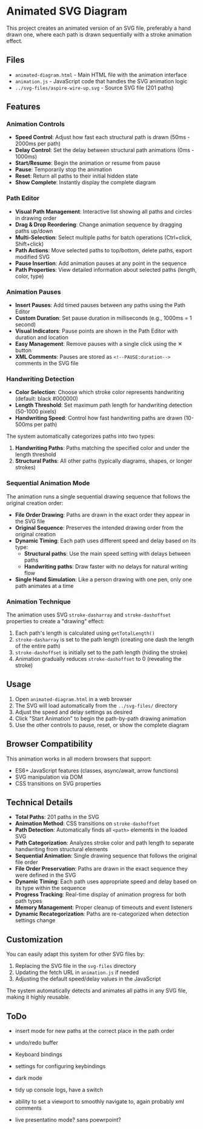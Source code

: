 # Animated SVG Diagram

This project creates an animated version of an SVG file, preferably a hand drawn one, where each path is drawn sequentially with a stroke animation effect.

## Files

- `animated-diagram.html` - Main HTML file with the animation interface
- `animation.js` - JavaScript code that handles the SVG animation logic
- `../svg-files/aspire-wire-up.svg` - Source SVG file (201 paths)

## Features

### Animation Controls
- **Speed Control**: Adjust how fast each structural path is drawn (50ms - 2000ms per path)
- **Delay Control**: Set the delay between structural path animations (0ms - 1000ms)
- **Start/Resume**: Begin the animation or resume from pause
- **Pause**: Temporarily stop the animation
- **Reset**: Return all paths to their initial hidden state
- **Show Complete**: Instantly display the complete diagram

### Path Editor
- **Visual Path Management**: Interactive list showing all paths and circles in drawing order
- **Drag & Drop Reordering**: Change animation sequence by dragging paths up/down
- **Multi-Selection**: Select multiple paths for batch operations (Ctrl+click, Shift+click)
- **Path Actions**: Move selected paths to top/bottom, delete paths, export modified SVG
- **Pause Insertion**: Add animation pauses at any point in the sequence
- **Path Properties**: View detailed information about selected paths (length, color, type)

### Animation Pauses
- **Insert Pauses**: Add timed pauses between any paths using the Path Editor
- **Custom Duration**: Set pause duration in milliseconds (e.g., 1000ms = 1 second)
- **Visual Indicators**: Pause points are shown in the Path Editor with duration and location
- **Easy Management**: Remove pauses with a single click using the ✕ button
- **XML Comments**: Pauses are stored as `<!--PAUSE:duration-->` comments in the SVG file

### Handwriting Detection
- **Color Selection**: Choose which stroke color represents handwriting (default: black #000000)
- **Length Threshold**: Set maximum path length for handwriting detection (50-1000 pixels)
- **Handwriting Speed**: Control how fast handwriting paths are drawn (10-500ms per path)

The system automatically categorizes paths into two types:
1. **Handwriting Paths**: Paths matching the specified color and under the length threshold
2. **Structural Paths**: All other paths (typically diagrams, shapes, or longer strokes)

### Sequential Animation Mode
The animation runs a single sequential drawing sequence that follows the original creation order:
- **File Order Drawing**: Paths are drawn in the exact order they appear in the SVG file
- **Original Sequence**: Preserves the intended drawing order from the original creation
- **Dynamic Timing**: Each path uses different speed and delay based on its type:
  - **Structural paths**: Use the main speed setting with delays between paths
  - **Handwriting paths**: Draw faster with no delays for natural writing flow
- **Single Hand Simulation**: Like a person drawing with one pen, only one path animates at a time

### Animation Technique
The animation uses SVG `stroke-dasharray` and `stroke-dashoffset` properties to create a "drawing" effect:
1. Each path's length is calculated using `getTotalLength()`
2. `stroke-dasharray` is set to the path length (creating one dash the length of the entire path)
3. `stroke-dashoffset` is initially set to the path length (hiding the stroke)
4. Animation gradually reduces `stroke-dashoffset` to 0 (revealing the stroke)

## Usage

1. Open `animated-diagram.html` in a web browser
2. The SVG will load automatically from the `../svg-files/` directory
3. Adjust the speed and delay settings as desired
4. Click "Start Animation" to begin the path-by-path drawing animation
5. Use the other controls to pause, reset, or show the complete diagram

## Browser Compatibility

This animation works in all modern browsers that support:
- ES6+ JavaScript features (classes, async/await, arrow functions)
- SVG manipulation via DOM
- CSS transitions on SVG properties

## Technical Details

- **Total Paths**: 201 paths in the SVG
- **Animation Method**: CSS transitions on `stroke-dashoffset`
- **Path Detection**: Automatically finds all `<path>` elements in the loaded SVG
- **Path Categorization**: Analyzes stroke color and path length to separate handwriting from structural elements
- **Sequential Animation**: Single drawing sequence that follows the original file order
- **File Order Preservation**: Paths are drawn in the exact sequence they were defined in the SVG
- **Dynamic Timing**: Each path uses appropriate speed and delay based on its type within the sequence
- **Progress Tracking**: Real-time display of animation progress for both path types
- **Memory Management**: Proper cleanup of timeouts and event listeners
- **Dynamic Recategorization**: Paths are re-categorized when detection settings change

## Customization

You can easily adapt this system for other SVG files by:
1. Replacing the SVG file in the `svg-files` directory
2. Updating the fetch URL in `animation.js` if needed
3. Adjusting the default speed/delay values in the JavaScript

The system automatically detects and animates all paths in any SVG file, making it highly reusable.

## ToDo

* insert mode for new paths at the correct place in the path order

* undo/redo buffer
* Keyboard bindings
* settings for configuring keybindings

* dark mode
* tidy up console logs, have a switch

* ability to set a viewport to smoothly navigate to, again probably xml comments
* live presentatino mode? sans poewrpoint?
